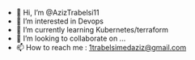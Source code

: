 - 👋 Hi, I’m @AzizTrabelsi11
- 👀 I’m interested in Devops
- 🌱 I’m currently learning Kubernetes/terraform
- 💞️ I’m looking to collaborate on ...
- 📫 How to reach me : 1trabelsimedaziz@gmail.com 
<!---
AzizTrabelsi11/AzizTrabelsi11 is a ✨ special ✨ repository because its `README.md` (this file) appears on your GitHub profile.
You can click the Preview link to take a look at your changes.
--->
